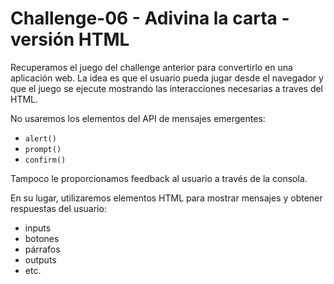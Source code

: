 # Challenge-06 - Adivina la carta - versión HTML

Recuperamos el juego del challenge anterior para convertirlo en una aplicación web. La idea es que el usuario pueda jugar desde el navegador y que el juego se ejecute mostrando las interacciones necesarias a traves del HTML.

No usaremos los elementos del API de mensajes emergentes:

- `alert()`
- `prompt()`
- `confirm()`

Tampoco le proporcionamos feedback al usuario a través de la consola.

En su lugar, utilizaremos elementos HTML para mostrar mensajes y obtener respuestas del usuario:

- inputs
- botones
- párrafos
- outputs
- etc.
